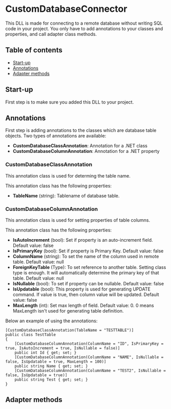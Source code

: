 # CustomDatabaseConnector
This DLL is made for connecting to a remote database without writing SQL code in your project.
You only have to add annotations to your classes and properties, and call adapter class methods. 

## Table of contents
* [Start-up](#startup)
* [Annotations](#annotations)
* [Adapter methods](#adapter-methods)

## Start-up
First step is to make sure you added this DLL to your project.

## Annotations 
First step is adding annotations to the classes which are database table objects. 
Two types of annotations are available:
* **CustomDatabaseClassAnnotation**: Annotation for a .NET class
* **CustomDatabaseColumnAnnotation**: Annotation for a .NET property

### CustomDatabaseClassAnnotation
This annotation class is used for determing the table name. 

This annotation class has the following properties:
* **TableName** (string): Tablename of database table.

### CustomDatabaseColumnAnnotation
This annotation class is used for setting properties of table columns.

This annotation class has the following properties:
* **IsAutoIncrement** (bool): Set if property is an auto-increment field. Default value: false
* **IsPrimaryKey** (bool): Set if property is Primary Key. Default value: false
* **ColumnName** (string): To set the name of the column used in remote table. Default value: null
* **ForeignKeyTable** (Type): To set reference to another table. Setting class type is enough. It will automatically determine the primary key of that table. Default value: null
* **IsNullable** (bool): To set if property can be nullable. Default value: false
* **IsUpdatable** (bool): This property is used for generating UPDATE command. If value is true, then column value will be updated. Default value: false
* **MaxLength** (int): Set max length of field. Default value: 0. 0 means MaxLength isn't used for generating table definition.

Below an example of using the annotations:

```
[CustomDatabaseClassAnnotation(TableName = "TESTTABLE")]
public class TestTable
{
	[CustomDatabaseColumnAnnotation(ColumnName = "ID", IsPrimaryKey = true, IsAutoIncrement = true, IsNullable = false)]
	public int Id { get; set; }
	[CustomDatabaseColumnAnnotation(ColumnName = "NAME", IsNullable = false, IsUpdatable = true, MaxLength = 100)]
	public string Name { get; set; }
	[CustomDatabaseColumnAnnotation(ColumnName = "TEST2", IsNullable = false, IsUpdatable = true)]
	public string Test { get; set; }
}
```

## Adapter methods


